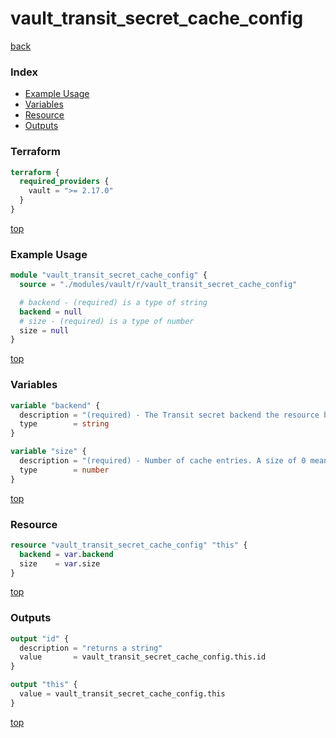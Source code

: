 # vault_transit_secret_cache_config

[back](../vault.md)

### Index

- [Example Usage](#example-usage)
- [Variables](#variables)
- [Resource](#resource)
- [Outputs](#outputs)

### Terraform

```terraform
terraform {
  required_providers {
    vault = ">= 2.17.0"
  }
}
```

[top](#index)

### Example Usage

```terraform
module "vault_transit_secret_cache_config" {
  source = "./modules/vault/r/vault_transit_secret_cache_config"

  # backend - (required) is a type of string
  backend = null
  # size - (required) is a type of number
  size = null
}
```

[top](#index)

### Variables

```terraform
variable "backend" {
  description = "(required) - The Transit secret backend the resource belongs to."
  type        = string
}

variable "size" {
  description = "(required) - Number of cache entries. A size of 0 mean unlimited."
  type        = number
}
```

[top](#index)

### Resource

```terraform
resource "vault_transit_secret_cache_config" "this" {
  backend = var.backend
  size    = var.size
}
```

[top](#index)

### Outputs

```terraform
output "id" {
  description = "returns a string"
  value       = vault_transit_secret_cache_config.this.id
}

output "this" {
  value = vault_transit_secret_cache_config.this
}
```

[top](#index)